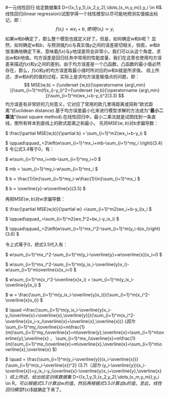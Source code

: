 #一元线性回归
给定数据集$ D={(x_1,y_1),(x_2,y_2),\dots,(x_m,y_m)},y_i \in R$. 线性回归(linear regression)试图学得一个线性模型以尽可能地预测实值输出标记，即：
$$f(x_i)=wx_i+b,使得f(x_i) \simeq y_i$$如果$w$和$b$确定了，那么整个模型也就定义好了。但是，如何确定$w$和$b$呢？
显然，如何确定$w$和$b$，与预测值$f(x)$与真实值$y$之间的误差密切相关。倘若，$w$和$b$很准确地确定下来，意味着$f(x)$与$y$地误差将会非常小。我们可以从这个角度，求出$w$和$b$地值。均方误差是回归任务中常用的性能度量，我们在这里也使用均方误差来描述$f(x)$和$y$之间的差别。由于均方误差是一个凸函数，凸函数的最小值必然存在，那么，$f(x)$和$y$的均方误差取最小值时所对应的$w$和$b$就是所求值。
综上所述，求$w$和$b$的的值的过程，实际上是求均方误差极值点的问题，即：
$$
MSE(w,b) = {\underset {w,b}{\operatorname {arg\,min} }}\sum_{i=1}^m(f(x_i)-y_i)^2={\underset {w,b}{\operatorname {arg\,min} }}\sum_{i=1}^m(wx_i+b-y_i)^2(3.3)
$$
均方误差有非常好的几何意义，它对应了常用的欧几里得距离或简称“欧式距离”(Euclidean distance).基于均方误差最小化来进行模型求解的方法成为“**最小二乘法**”(least square method).在线性回归中，最小二乘法就是试图找到一条直线，使所有样本到直线上的欧式距离之和最小。
先将$MSE(w,b)$对$b$求偏导数：

$
\frac{\partial MSE(w,b)}{\partial b} = \sum_{i=1}^m2(wx_i+b-y_i)
$

$
\qquad\qquad\,\,=2\left(w\sum_{i=1}^mx_i+mb-\sum_{i=1}^my_i \right)(3.4)
$
令公式3.4等于0，有：

$
w\sum_{i=1}^mx_i+mb-\sum_{i=1}^my_i=0
$

$
mb = \sum_{i=1}^my_i-w\sum_{i=1}^mx_i
$

$
b = \frac{1}{m}\sum_{i=1}^my_i-w\frac{1}{m}\sum_{i=1}^mx_i
$

$
b = \overline{y}-w\overline{x}(3.5)
$

再把$MSE(w,b)$对$w$求偏导数：

$
\frac{\partial MSE(w,b)}{\partial w} =\sum_{i=1}^m2(wx_i+b-y_i)x_i
$

$
\qquad\qquad\,\,=\sum_{i=1}^n2(wx_1^2+bx_i-y_ix_i)
$

$
\qquad\qquad\,\,=2\left(w\sum_{i=1}^mx_i^2-\sum_{i=1}^m(y_i-b)x_i\right)(3.6)
$

令上式等于0，把式3.5代入有：

$
w\sum_{i=1}^mx_i^2-\sum_{i=1}^m(y_i-\overline{y}+w\overline{x})x_i=0
$

$
w\sum_{i=1}^mx_i^2-\sum_{i=1}^m(y_ix_i-\overline{y}x_i)-w\sum_{i=1}^m\overline{x}x_i=0
$

$
w\sum_{i=1}^m(x_i^2-\overline{x}x_i) = \sum_{i=1}^m(y_ix_i-\overline{y}x_i)
$

$
w = \frac{\sum_{i=1}^m(y_ix_i-\overline{y}x_i)}{\sum_{i=1}^m(x_i^2-\overline{x}x_i)}
$

$
\quad =\frac{\sum_{i=1}^m(y_ix_i-\overline{y}x_i-y_i\overline{x}+\overline{x}\,\overline{y})}{\sum_{i=1}^m(x_i^2-\overline{x}x_i-x_i\overline{x}+\overline{x}\,\overline{x})}
$(因为$
\sum_{i=1}^my_i\overline{x}=m\frac{1}{m}\sum_{i=1}^my_i\overline{x}=m\overline{y}\,\overline{x}=\sum_{i=1}^m\overline{y}\,\overline{x}
$，$
\sum_{i=1}^mx_i\overline{x}=m\frac{1}{m}\sum_{i=1}^mx_i\overline{x}=m\overline{x}\,\overline{x}=\sum_{i=1}^m\overline{x}\,\overline{x}
$)


$
\quad = \frac{\sum_{i=1}^m(y_i-\overline{y})(x_i-\overline{x})}{\sum_{i=1}^m(x_i-\overline{x})^2}
$(3.7)（因为$
(y_i-\overline{y})(x_i-\overline{x})=y_ix_i-y_i\overline{x}-\overline{y}x_i+\overline{y}\,\overline{x}
$）
综上所述，给出给定训练数据集$ D={(x_1,y_1),(x_2,y_2),\dots,(x_m,y_m)},y_i \in R$，可以根据式3.7计算出$w$的值，然后再根据式3.5计算出$b$的值，至此，线性回归模型$f(x)$就确定下来了。

